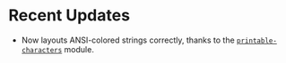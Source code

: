 # Recent Updates

- Now layouts ANSI-colored strings correctly, thanks to the [`printable-characters`](https://github.com/xpl/printable-characters) module.